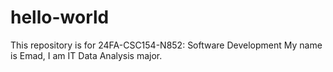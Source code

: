 # hello-world
This repository is for 24FA-CSC154-N852: Software Development
My name is Emad, I am IT Data Analysis major.
